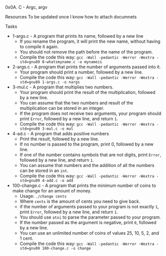 0x0A. C - Argc, argv

Resources To be updated once I know how to attach documnets

Tasks
- 1-args.c - A program that prints its name, followed by a new line
    - If you rename the program, it will print the new name, without having to compile it again.
    - You should not remove the path before the name of the program.
    - Compile the code this way: `gcc -Wall -pedantic -Werror -Wextra -std=gnu89 0-whatsmyname.c -o mynameis`
- 2-args.c - A program that prints the number of arguments passed into it.
    - Your program should print a number, followed by a new line.
    - Compile the code this way: `gcc -Wall -pedantic -Werror -Wextra -std=gnu89 1-args.c -o nargs`
- 3-mul.c - A program that multiplies two numbers.
    - Your program should print the result of the multiplication, followed by a new line.
    - You can assume that the two numbers and result of the multiplication can be stored in an integer.
    - If the program does not receive two arguments, your program should print `Error`, followed by a new line, and return `1`.
    - Compile the code this way: `gcc -Wall -pedantic -Werror -Wextra -std=gnu89 3-mul.c -o mul`
- 4-ad.c - A program that adds positive numbers
    - Print the result, followed by a new line.
    - If no number is passed to the program, print 0, followed by a new line.
    - If one of the number contains symbols that are not digits, print `Error`, followed by a new line, and return `1`.
    - You can assume that numbers and the addition of all the numbers can be stored in an `int`.
    - Compile the code this way: `gcc -Wall -pedantic -Werror -Wextra -std=gnu89 4-add.c -o add`
- 100-change.c - A program that prints the minimum number of coins to make change for an amount of money.
    - Usage: `./change cents`
    - Where `cents` is the amount of cents you need to give back.
    - if the number of arguments passed to your program is not exactly `1`, print `Error`, followed by a new line, and return `1`.
    - You should use `atoi` to parse the parameter passed to your program.
    - If the number passed as the argument is negative, print `0`, followed by a new line.
    - You can use an unlimited number of coins of values 25, 10, 5, 2, and 1 cent.
    - Compile the code this way: `gcc -Wall -pedantic -Werror -Wextra -std=gnu89 100-change.c -o change`



